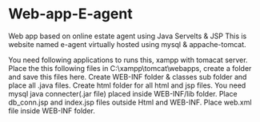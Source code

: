 # Web-app-E-agent
Web app based on online estate agent using Java Servelts &amp; JSP
This is website named e-agent virtually hosted using mysql & appache-tomcat.

You need following applications to runs this, xampp with tomacat server.
Place the this following files in C:\xampp\tomcat\webapps, create a folder and save this files here.
Create WEB-INF folder & classes sub folder and place all .java files.
Create html folder for all html and jsp files.
You need mysql java connecter(.jar file) placed inside WEB-INF/lib folder.
Place db_conn.jsp and index.jsp files outside Html and WEB-INF.
Place web.xml file inside WEB-INF folder.

